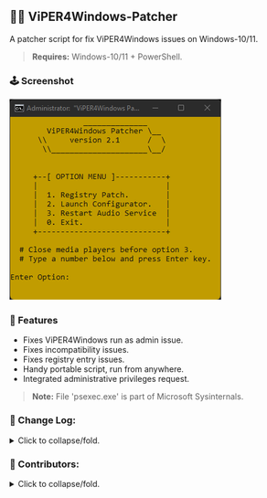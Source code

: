 ## 👨‍💻 ViPER4Windows-Patcher
A patcher script for fix ViPER4Windows issues on Windows-10/11.<br>

><b>Requires:</b> Windows-10/11 + PowerShell.

### 🕹️ Screenshot
![&nbsp;Missing screenshot!](screenshot.png?raw=true)

### 🎈 Features
* Fixes ViPER4Windows run as admin issue.
* Fixes incompatibility issues.
* Fixes registry entry issues.
* Handy portable script, run from anywhere.
* Integrated administrative privileges request.

><b>Note:</b> File 'psexec.exe' is part of Microsoft Sysinternals.

### 🎈 Change Log:
<details><summary>Click to collapse/fold.</summary><br/> 

```
* v2.1 - Add Windows 11 Support.
       - ViPER4Windows run as admin patch.
       - Major cosmetic improvements.
* v2.0 - Major fixes and improved UI.
       - Fixed audio service name. @amorim
       - Added 'Restart Audio Service'. @NelsonGomesNeto
* v1.1 - Improved Registry fix, admin request and UI.
       - Added 'Launch Configurator'.
* v1.0 - Initial release.
```
</details>

### 🎈 Contributors:
<details><summary>Click to collapse/fold.</summary><br/>

![GitHub Contributors Image](https://contrib.rocks/image?repo=metaspook/ViPER4Windows-Patcher)
</details>
